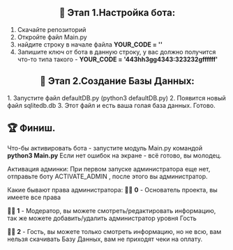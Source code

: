 
<center><h2>🎯 Этап 1.Настройка бота:</h2></center>
<ol>
<li> Скачайте репозиторий</li>
<li> Откройте файл Main.py</li>
<li> найдите строку в начале файла <b>YOUR_CODE = ''</b></li>
<li>Запишите ключ от бота в данную строку, у вас должно получится что-то типа такого - <b>YOUR_CODE = '443hh3gg4343:323232gffffff'</b></li>
</ol>
<center><h2>🎯 Этап 2.Создание Базы Данных:</h2></center>
    1. Запустите файл defaultDB.py (python3 defaultDB.py)
    2. Появится новый файл sqlitedb.db
    3. Этот файл и есть ваша голая база данных. Готово.

</center><h2>🏆 Финиш.</h2></center> 
Что-бы активировать бота  -  запустите модуль Main.py командой <b>python3 Main.py</b>
Если нет ошибок на экране - всё готово, вы молодец.

Активация админки: При первом запуске администратора еще нет, отправьте боту ACTIVATE_ADMIN , после этого вы администратор.

Какие бывают права администратора:
👮‍♂️ <b>0</b> - Основатель проекта, вы имеете все права

👮‍♂️ <b>1</b> - Модератор, вы можете смотреть/редактировать информацию, так же можете добавить/удалить администратор уровня Гость

👮‍♂️ <b>2</b> - Гость, вы можете только смотреть информацию, но не всю, вам нельзя скачивать Базу Данных, вам не приходят чеки на оплату.
